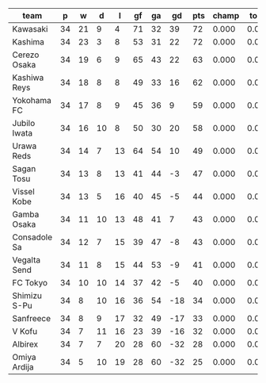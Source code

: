 |     team     | p  | w  | d  | l  | gf | ga | gd  | pts | champ | top2  | top3  | top4  |  5-7  | bot4  | bot3  | bot2  |
|--------------|----|----|----|----|----|----|-----|-----|-------|-------|-------|-------|-------|-------|-------|-------|
| Kawasaki     | 34 | 21 |  9 |  4 | 71 | 32 |  39 |  72 | 0.000 | 0.000 | 0.000 | 0.000 | 0.000 | 0.000 | 0.000 | 0.000|
| Kashima      | 34 | 23 |  3 |  8 | 53 | 31 |  22 |  72 | 0.000 | 0.000 | 0.000 | 0.000 | 0.000 | 0.000 | 0.000 | 0.000|
| Cerezo Osaka | 34 | 19 |  6 |  9 | 65 | 43 |  22 |  63 | 0.000 | 0.000 | 0.000 | 0.000 | 0.000 | 0.000 | 0.000 | 0.000|
| Kashiwa Reys | 34 | 18 |  8 |  8 | 49 | 33 |  16 |  62 | 0.000 | 0.000 | 0.000 | 0.000 | 0.000 | 0.000 | 0.000 | 0.000|
| Yokohama FC  | 34 | 17 |  8 |  9 | 45 | 36 |   9 |  59 | 0.000 | 0.000 | 0.000 | 0.000 | 0.000 | 0.000 | 0.000 | 0.000|
| Jubilo Iwata | 34 | 16 | 10 |  8 | 50 | 30 |  20 |  58 | 0.000 | 0.000 | 0.000 | 0.000 | 0.000 | 0.000 | 0.000 | 0.000|
| Urawa Reds   | 34 | 14 |  7 | 13 | 64 | 54 |  10 |  49 | 0.000 | 0.000 | 0.000 | 0.000 | 0.000 | 0.000 | 0.000 | 0.000|
| Sagan Tosu   | 34 | 13 |  8 | 13 | 41 | 44 |  -3 |  47 | 0.000 | 0.000 | 0.000 | 0.000 | 0.000 | 0.000 | 0.000 | 0.000|
| Vissel Kobe  | 34 | 13 |  5 | 16 | 40 | 45 |  -5 |  44 | 0.000 | 0.000 | 0.000 | 0.000 | 0.000 | 0.000 | 0.000 | 0.000|
| Gamba Osaka  | 34 | 11 | 10 | 13 | 48 | 41 |   7 |  43 | 0.000 | 0.000 | 0.000 | 0.000 | 0.000 | 0.000 | 0.000 | 0.000|
| Consadole Sa | 34 | 12 |  7 | 15 | 39 | 47 |  -8 |  43 | 0.000 | 0.000 | 0.000 | 0.000 | 0.000 | 0.000 | 0.000 | 0.000|
| Vegalta Send | 34 | 11 |  8 | 15 | 44 | 53 |  -9 |  41 | 0.000 | 0.000 | 0.000 | 0.000 | 0.000 | 0.000 | 0.000 | 0.000|
| FC Tokyo     | 34 | 10 | 10 | 14 | 37 | 42 |  -5 |  40 | 0.000 | 0.000 | 0.000 | 0.000 | 0.000 | 0.000 | 0.000 | 0.000|
| Shimizu S-Pu | 34 |  8 | 10 | 16 | 36 | 54 | -18 |  34 | 0.000 | 0.000 | 0.000 | 0.000 | 0.000 | 0.000 | 0.000 | 0.000|
| Sanfreece    | 34 |  8 |  9 | 17 | 32 | 49 | -17 |  33 | 0.000 | 0.000 | 0.000 | 0.000 | 0.000 | 0.000 | 0.000 | 0.000|
| V Kofu       | 34 |  7 | 11 | 16 | 23 | 39 | -16 |  32 | 0.000 | 0.000 | 0.000 | 0.000 | 0.000 | 0.000 | 0.000 | 0.000|
| Albirex      | 34 |  7 |  7 | 20 | 28 | 60 | -32 |  28 | 0.000 | 0.000 | 0.000 | 0.000 | 0.000 | 0.000 | 0.000 | 0.000|
| Omiya Ardija | 34 |  5 | 10 | 19 | 28 | 60 | -32 |  25 | 0.000 | 0.000 | 0.000 | 0.000 | 0.000 | 0.000 | 0.000 | 0.000|
